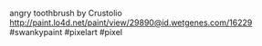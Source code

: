 angry toothbrush by Crustolio http://paint.lo4d.net/paint/view/29890@id.wetgenes.com/16229 #swankypaint #pixelart #pixel 